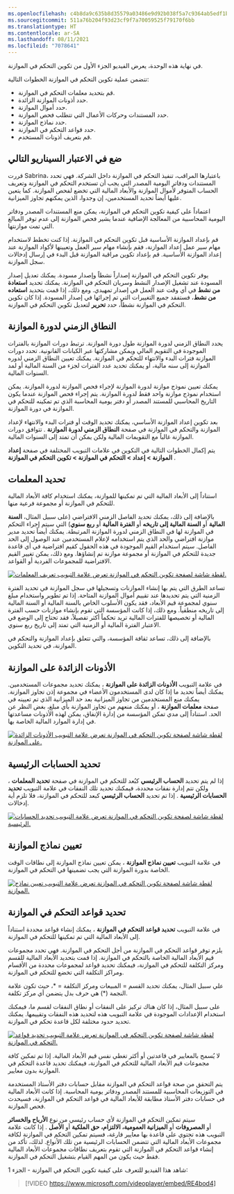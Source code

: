 ```yaml
---
ms.openlocfilehash: c4b8da9c635b8d35579a03486e9d92b038f5a7c9364ab5edf1b85964240d4b2d
ms.sourcegitcommit: 511a76b204f93d23cf9f7a70059525f79170f6bb
ms.translationtype: HT
ms.contentlocale: ar-SA
ms.lasthandoff: 08/11/2021
ms.locfileid: "7078641"
---
```

في نهاية هذه الوحدة، يعرض الفيديو الجزء الأول من تكوين التحكم في الموازنة.

تتضمن عملية تكوين التحكم في الموازنة الخطوات التالية:

-   قم بتحديد معلمات التحكم في الموازنة.
-   حدد أذونات الموازنة الزائدة.
-   حدد أموال الموازنة.
-   حدد المستندات وحركات الأعمال التي تتطلب فحص الموازنة.
-   حدد نماذج الموازنة.
-   حدد قواعد التحكم في الموازنة.
-   قم بتعريف أذونات المستخدم.

## <a name="consider-the-following-scenario"></a>ضع في الاعتبار السيناريو التالي

قررت Sabrina، باعتبارها المراقب، تنفيذ التحكم في الموازنة داخل الشركة. فهي تحدد المستندات ودفاتر اليومية المصدر التي يجب أن تستخدم التحكم في الموازنة وتعريف الحساب المتوفر لأموال الموازنة والأبعاد المالية التي تخضع لفحص الموازنة. كما يتعين عليها أيضاً تحديد المستخدمين، إن وجدوا، الذين يمكنهم تجاوز الميزانية.

اعتماداً على كيفية تكوين التحكم في الموازنة، يمكن منع المستندات المصدر ودفاتر اليومية المحاسبية من المعالجة الإضافية عندما يشير فحص الموازنة إلى عدم توفر المبالغ التي تمت موازنتها.

قم بإعداد الموازنة الأساسية قبل تكوين التحكم في الموازنة. إذا كنت تخطط لاستخدام مهام سير عمل إعداد الموازنة، فقم بإنشاء مهام سير العمل وتعيينها لأكواد الموازنة عند إعداد الموازنة الأساسية. قم بإعداد تكوين مراقبة الموازنة قبل البدء في إرسال إدخالات سجل الموازنة.

يوفر تكوين التحكم في الموازنة إصداراً نشطاً وإصدار مسودة. يمكنك تعديل إصدار المسودة عند تشغيل الإصدار النشط وسريان التحكم في الموازنة. يمكنك تحديد **استعادة من نشط** في أي وقت عند العمل في إصدار تمهيدي. ومع ذلك، إذا قمت بتحديد **استعاده من نشط**، فستفقد جميع التغييرات التي تم إجرائها في إصدار المسودة. إذا كان تكوين التحكم في الموازنة نشطاً، حدد **تحرير** لتعديل تكوين التحكم في الموازنة.

## <a name="budget-cycle-time-span"></a>النطاق الزمني لدورة الموازنة

يحدد النطاق الزمني لدورة الموازنة طول دورة الموازنة. ترتبط دورات الموازنة بالفترات الموجودة في التقويم المالي ويمكن مشاركتها عبر الكيانات القانونية. تحدد دورات الموازنة فترات البدء والانتهاء للتحكم في الموازنة. يمكنك تعيين النطاق الزمني لدوره الموازنة إلى سنه مالية، أو يمكنك تحديد عدد الفترات لجزء من السنة المالية أو لمد السنوات المالية.

يمكنك تعيين نموذج موازنة لدورة الموازنة لإجراء فحص الموازنة لدورة الموازنة. يمكن استخدام نموذج موازنة واحد فقط لدورة الموازنة. يتم إجراء فحص الموازنة عندما يكون التاريخ المحاسبي للمستند المصدر أو دفتر يومية المحاسبة الذي تم تمكينه للتحكم في الموازنة في دورة الموازنة.

بعد تكوين إعداد الموازنة الأساسي، يمكنك تحديد الوقت أو فترات البدء والانتهاء لإعداد الموازنة والتحكم في الموازنة في صفحة **النطاق الزمني لدورة الموازنة** . تتوافق دورات الموازنة غالباً مع التقويمات المالية ولكن يمكن أن تمتد إلى السنوات المالية.

يتم إكمال الخطوات التالية في التكوين في علامات التبويب المختلفة في صفحة **إعداد الموازنة > إعداد > التحكم في الموازنة > تكوين التحكم في الموازنة** .

## <a name="define-parameters"></a>تحديد المعلمات

استناداً إلى الأبعاد المالية التي تم تمكينها للموازنة، يمكنك استخدام كافة الأبعاد المالية للتحكم في الموازنة أو مجموعة فرعية منها.

بالإضافة إلى ذلك، يمكنك تحديد الفاصل الزمني الافتراضي (على سبيل المثال، **السنة المالية** أو **السنة المالية إلى تاريخه** أو **الفترة المالية** أو **ربع سنوي**) التي سيتم إجراء التحكم في الموازنة لها في النطاق الزمني لدورة الموازنة المرتبطة. يمكنك أيضاً تحديد مدير موازنة افتراضي والحد الذي يتم استخدامه لإعلام المستخدمين عند الوصول إلى الحد الفاصل. سيتم استخدام القيم الموجودة في هذه الحقول كقيم افتراضية في أي قاعدة جديدة للتحكم في الموازنة أو مجموعة موازنة تم إنشاؤها. ومع ذلك، يمكن تغيير القيم الافتراضية للمجموعات الفردية أو القواعد.

[ ![لقطة شاشة لصفحة تكوين التحكم في الموازنة تعرض علامة التبويب تعريف المعلمات.](../media/define-parameters.png) ](../media/define-parameters.png#lightbox)

تساعد الطرق التي يتم بها إنشاء الموازنات وتسجيلها في سجل الموازنة في تحديد الفترة الزمنية التي يتم تحديدها عند تقييم أموال الموازنة المتاحة. إذا تم تطوير واستخدام مبلغ سنوي لمجموعة قيم الأبعاد، فقد يكون الأسلوب الخاص بالسنة المالية أو السنة المالية إلى تاريخه منطقياً. ومع ذلك، إذا كانت المؤسسة التي تقوم بإنشاء موازنات حسب الفترة المالية أو تخصيصها للفترات المالية تريد تحكماً أكثر تفصيلاً، فقد تحتاج إلى الوضع في الاعتبار الفترة المالية أو الزمنية التي تمتد إلى تاريخ ربع سنوي.

بالإضافة إلى ذلك، تساعد ثقافة المؤسسة، والتي تتعلق بإعداد الموازنة والتحكم في الموازنة، في تحديد التكوين.

##  <a name="over-budget-permissions"></a>الأذونات الزائدة على الموازنة

في علامة التبويب **الأذونات الزائدة على الموازنة** ، يمكنك تحديد مجموعات المستخدمين. يمكنك أيضاً تحديد ما إذا كان لدى المستخدمون الأعضاء في مجموعة إذن تجاوز الموازنة. يمكنك منع المستخدمين من تجاوز الميزانية بعد حد الميزانية الذي تم تعيينه في صفحة **معلمات الموازنة** ، أو يمكنك منعهم من تجاوز الموازنة بأي مبلغ، بغض النظر عن الحد. استناداً إلى مدي تمكن المؤسسة من إدارة الإنفاق، يمكن لهذه الأذونات مساعدتها في إدارة الموارد المالية الخاصة بها.

[ ![لقطة شاشة لصفحة تكوين التحكم في الموازنة تعرض علامة التبويب الأذونات الزائدة على الموازنة.](../media/over-budget-permissions.png) ](../media/over-budget-permissions.png#lightbox)
## <a name="select-main-accounts"></a>تحديد الحسابات الرئيسية

إذا لم يتم تحديد **الحساب الرئيسي** كبُعد للتحكم في الموازنة في صفحة **تحديد المعلمات** ، ولكن تتم إدارة نفقات محددة، فيمكنك تحديد تلك النفقات في علامة التبويب **تحديد الحسابات الرئيسية** . إذا تم تحديد **الحساب الرئيسي** كبعد للتحكم في الموازنة، فلا تلزم أية إدخالات.

[ ![لقطة شاشة لصفحة تكوين التحكم في الموازنة تعرض علامة التبويب تحديد الحسابات الرئيسية.](../media/select-main-accounts.png) ](../media/select-main-accounts.png#lightbox)

## <a name="assign-budget-models"></a>تعيين نماذج الموازنة

في علامة التبويب **تعيين نماذج الموازنة** ، يمكن تعيين نماذج الموازنة إلى نطاقات الوقت الخاصة بدورة الموازنة التي يجب تضمينها في التحكم في الموازنة.

[ ![لقطة شاشة لصفحة تكوين التحكم في الموازنة تعرض علامة التبويب تعيين نماذج الموازنة.](../media/assign-budget-models.png) ](../media/assign-budget-models.png#lightbox)

## <a name="define-budget-control-rules"></a>تحديد قواعد التحكم في الموازنة

في علامة التبويب **تحديد قواعد التحكم في الموازنة** ، يمكنك إنشاء قواعد محددة استناداً إلى الأبعاد المالية التي تم تمكينها للتحكم في الموازنة.

يلزم توفر قواعد التحكم في الموازنة من أجل التحكم في الموازنة. فهي تحدد مجموعات قيم الأبعاد المالية الخاصة بالتحكم في الموازنة. إذا قمت بتحديد الأبعاد المالية للقسم ومركز التكلفة للتحكم في الموازنة، فيمكنك تحديد قواعد لمجموعات محددة من الأقسام ومراكز التكلفة التي تخضع للتحكم في الموازنة.

علي سبيل المثال، يمكنك تحديد القسم = المبيعات ومركز التكلفة = \*، حيث تكون علامة النجمة (\*) هي حرف بدل يتضمن أي مركز تكلفة.

على سبيل المثال، إذا كان هناك تركيز على النفقات أو نطاق النفقات لقسم ما، فيمكنك استخدام الإعدادات الموجودة في علامة التبويب هذه لتحديد هذه النفقات وتقييمها. يمكنك تحديد حدود مختلفة لكل قاعدة تحكم في الموازنة.

[ ![لقطة شاشة لصفحة تكوين التحكم في الموازنة تعرض علامة التبويب تحديد قواعد التحكم في الموازنة.](../media/define-budget-control-rules.png) ](../media/define-budget-control-rules.png#lightbox)

لا يُسمح بالمعايير في قاعدتين أو أكثر تغطي نفس قيم الأبعاد المالية. إذا تم تمكين كافة مجموعات قيم الأبعاد المالية للتحكم في الموازنة، فيمكنك تحديد قاعدة التحكم في الموازنة بدون معايير.

يتم التحقق من صحة قواعد التحكم في الموازنة مقابل حسابات دفتر الأستاذ المستخدمة في التوزيعات المحاسبية للمستند المصدر ودفاتر يومية المحاسبة. إذا كانت الأبعاد المالية في حسابات دفتر الأستاذ مطابقة للأبعاد المالية في قواعد التحكم في الموازنة، فسيحدث فحص الموازنة.

سيتم تمكين التحكم في الموازنة لأي حساب رئيسي من نوع **الأرباح والخسائر** أو **المصروفات** أو **الميزانية العمومية، الالتزام، حق الملكية** أو **الأصل** . إذا كانت علامة التبويب هذه تحتوي على قاعدة بها معايير فارغة، فسيتم تمكين التحكم في الموازنة لكافة مجموعات الأبعاد المالية التي تتضمن الحسابات الرئيسية من تلك الأنواع. لذلك، تأكد من إنشاء قواعد التحكم في الموازنة التي تقوم بتعريف نطاقات مجموعات الأبعاد المالية فقط حيث يكون من المهم القيام بتشغيل التحكم في الموازنة.

شاهد هذا الفيديو للتعرف على كيفية تكوين التحكم في الموازنة - الجزء 1:


> [!VIDEO https://www.microsoft.com/videoplayer/embed/RE4bod4]
